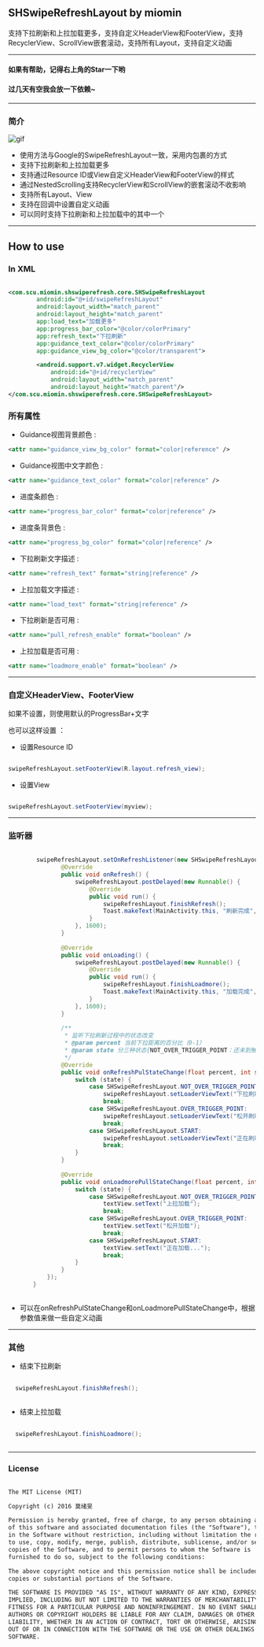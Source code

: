 ## SHSwipeRefreshLayout by miomin

支持下拉刷新和上拉加载更多，支持自定义HeaderView和FooterView，支持RecyclerView、ScrollView嵌套滚动，支持所有Layout，支持自定义动画

-------------------

#### 如果有帮助，记得右上角的Star一下哟

#### 过几天有空我会放一下依赖~

-------------------

### 简介

![gif](/gif/small.gif)

 - 使用方法与Google的SwipeRefreshLayout一致，采用内包裹的方式
 - 支持下拉刷新和上拉加载更多
 - 支持通过Resource ID或View自定义HeaderView和FooterView的样式
 - 通过NestedScrolling支持RecyclerView和ScrollView的嵌套滚动不收影响
 - 支持所有Layout、View
 - 支持在回调中设置自定义动画
 - 可以同时支持下拉刷新和上拉加载中的其中一个

-------------------

## How to use

### In XML

``` xml

<com.scu.miomin.shswiperefresh.core.SHSwipeRefreshLayout
        android:id="@+id/swipeRefreshLayout"
        android:layout_width="match_parent"
        android:layout_height="match_parent"
        app:load_text="加载更多"
        app:progress_bar_color="@color/colorPrimary"
        app:refresh_text="下拉刷新"
        app:guidance_text_color="@color/colorPrimary"
        app:guidance_view_bg_color="@color/transparent">

        <android.support.v7.widget.RecyclerView
            android:id="@+id/recyclerView"
            android:layout_width="match_parent"
            android:layout_height="match_parent"/>
</com.scu.miomin.shswiperefresh.core.SHSwipeRefreshLayout>

```

### 所有属性

 - Guidance视图背景颜色 : 
 ``` xml 
 <attr name="guidance_view_bg_color" format="color|reference" /> 
 ```
 
 - Guidance视图中文字颜色 : 
 ``` xml 
 <attr name="guidance_text_color" format="color|reference" /> 
 ```
 
 - 进度条颜色 : 
 ``` xml 
 <attr name="progress_bar_color" format="color|reference" /> 
 ```
 
 - 进度条背景色 : 
 ``` xml 
 <attr name="progress_bg_color" format="color|reference" /> 
 ```
 
 - 下拉刷新文字描述 :
 ``` xml 
 <attr name="refresh_text" format="string|reference" /> 
 ```
 
 - 上拉加载文字描述 : 
 ``` xml 
 <attr name="load_text" format="string|reference" /> 
 ```
 
 - 下拉刷新是否可用 : 
 ``` xml 
 <attr name="pull_refresh_enable" format="boolean" /> 
 ```
 
 - 上拉加载是否可用 : 
 ``` xml 
 <attr name="loadmore_enable" format="boolean" /> 
 ```

-------------------

### 自定义HeaderView、FooterView

如果不设置，则使用默认的ProgressBar+文字

也可以这样设置 ： 

 - 设置Resource ID
 
 ``` java
 
 swipeRefreshLayout.setFooterView(R.layout.refresh_view);

 ```
 
 - 设置View
  
  ``` java
  
  swipeRefreshLayout.setFooterView(myview);
 
  ```
  
-------------------  
  
### 监听器

``` java
  
        swipeRefreshLayout.setOnRefreshListener(new SHSwipeRefreshLayout.SHSOnRefreshListener() {
               @Override
               public void onRefresh() {
                   swipeRefreshLayout.postDelayed(new Runnable() {
                       @Override
                       public void run() {
                           swipeRefreshLayout.finishRefresh();
                           Toast.makeText(MainActivity.this, "刷新完成", Toast.LENGTH_SHORT).show();
                       }
                   }, 1600);
               }
   
               @Override
               public void onLoading() {
                   swipeRefreshLayout.postDelayed(new Runnable() {
                       @Override
                       public void run() {
                           swipeRefreshLayout.finishLoadmore();
                           Toast.makeText(MainActivity.this, "加载完成", Toast.LENGTH_SHORT).show();
                       }
                   }, 1600);
               }
   
               /**
                * 监听下拉刷新过程中的状态改变
                * @param percent 当前下拉距离的百分比（0-1）
                * @param state 分三种状态{NOT_OVER_TRIGGER_POINT：还未到触发下拉刷新的距离；OVER_TRIGGER_POINT：已经到触发下拉刷新的距离；START：正在下拉刷新}
                */
               @Override
               public void onRefreshPulStateChange(float percent, int state) {
                   switch (state) {
                       case SHSwipeRefreshLayout.NOT_OVER_TRIGGER_POINT:
                           swipeRefreshLayout.setLoaderViewText("下拉刷新");
                           break;
                       case SHSwipeRefreshLayout.OVER_TRIGGER_POINT:
                           swipeRefreshLayout.setLoaderViewText("松开刷新");
                           break;
                       case SHSwipeRefreshLayout.START:
                           swipeRefreshLayout.setLoaderViewText("正在刷新");
                           break;
                   }
               }
   
               @Override
               public void onLoadmorePullStateChange(float percent, int state) {
                   switch (state) {
                       case SHSwipeRefreshLayout.NOT_OVER_TRIGGER_POINT:
                           textView.setText("上拉加载");
                           break;
                       case SHSwipeRefreshLayout.OVER_TRIGGER_POINT:
                           textView.setText("松开加载");
                           break;
                       case SHSwipeRefreshLayout.START:
                           textView.setText("正在加载...");
                           break;
                   }
               }
           });
       }
 
```

 - 可以在onRefreshPulStateChange和onLoadmorePullStateChange中，根据参数值来做一些自定义动画
 
------------------- 

### 其他

 - 结束下拉刷新
 
 ``` java
   
   swipeRefreshLayout.finishRefresh();
  
 ```
 
 - 结束上拉加载
  
  ``` java
    
    swipeRefreshLayout.finishLoadmore();
   
  ```
  
-------------------

### License

``` xml

The MIT License (MIT)

Copyright (c) 2016 莫绪旻

Permission is hereby granted, free of charge, to any person obtaining a copy
of this software and associated documentation files (the "Software"), to deal
in the Software without restriction, including without limitation the rights
to use, copy, modify, merge, publish, distribute, sublicense, and/or sell
copies of the Software, and to permit persons to whom the Software is
furnished to do so, subject to the following conditions:

The above copyright notice and this permission notice shall be included in all
copies or substantial portions of the Software.

THE SOFTWARE IS PROVIDED "AS IS", WITHOUT WARRANTY OF ANY KIND, EXPRESS OR
IMPLIED, INCLUDING BUT NOT LIMITED TO THE WARRANTIES OF MERCHANTABILITY,
FITNESS FOR A PARTICULAR PURPOSE AND NONINFRINGEMENT. IN NO EVENT SHALL THE
AUTHORS OR COPYRIGHT HOLDERS BE LIABLE FOR ANY CLAIM, DAMAGES OR OTHER
LIABILITY, WHETHER IN AN ACTION OF CONTRACT, TORT OR OTHERWISE, ARISING FROM,
OUT OF OR IN CONNECTION WITH THE SOFTWARE OR THE USE OR OTHER DEALINGS IN THE
SOFTWARE.

```

